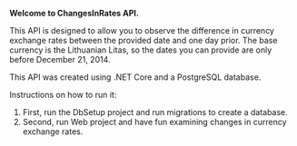 **Welcome to ChangesInRates API.**

This API is designed to allow you to observe the difference in currency exchange rates between the provided date and one day prior. 
The base currency is the Lithuanian Litas, so the dates you can provide are only before December 21, 2014.

This API was created using .NET Core and a PostgreSQL database.

Instructions on how to run it:

1. First, run the DbSetup project and run migrations to create a database.
2. Second, run Web project and have fun examining changes in currency exchange rates. 